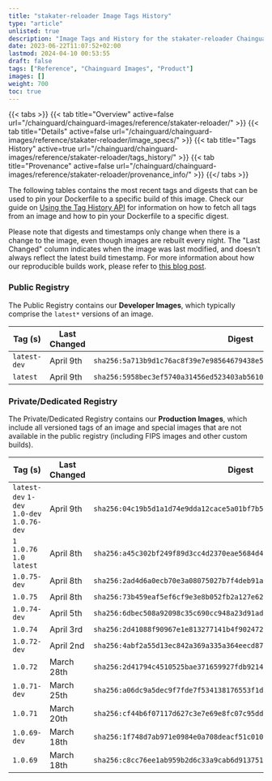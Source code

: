 ```yaml
---
title: "stakater-reloader Image Tags History"
type: "article"
unlisted: true
description: "Image Tags and History for the stakater-reloader Chainguard Image"
date: 2023-06-22T11:07:52+02:00
lastmod: 2024-04-10 00:53:55
draft: false
tags: ["Reference", "Chainguard Images", "Product"]
images: []
weight: 700
toc: true
---
```


{{< tabs >}}
{{< tab title="Overview" active=false url="/chainguard/chainguard-images/reference/stakater-reloader/" >}}
{{< tab title="Details" active=false url="/chainguard/chainguard-images/reference/stakater-reloader/image_specs/" >}}
{{< tab title="Tags History" active=true url="/chainguard/chainguard-images/reference/stakater-reloader/tags_history/" >}}
{{< tab title="Provenance" active=false url="/chainguard/chainguard-images/reference/stakater-reloader/provenance_info/" >}}
{{</ tabs >}}

The following tables contains the most recent tags and digests that can be used to pin your Dockerfile to a specific build of this image. Check our guide on [Using the Tag History API](/chainguard/chainguard-images/using-the-tag-history-api/) for information on how to fetch all tags from an image and how to pin your Dockerfile to a specific digest.

Please note that digests and timestamps only change when there is a change to the image, even though images are rebuilt every night. The "Last Changed" column indicates when the image was last modified, and doesn't always reflect the latest build timestamp. For more information about how our reproducible builds work, please refer to [this blog post](https://www.chainguard.dev/unchained/reproducing-chainguards-reproducible-image-builds).

### Public Registry
The Public Registry contains our **Developer Images**, which typically comprise the `latest*` versions of an image.

| Tag (s)       | Last Changed | Digest                                                                    |
|---------------|--------------|---------------------------------------------------------------------------|
|  `latest-dev` | April 9th    | `sha256:5a713b9d1c76ac8f39e7e98564679438e5f6fbc9cd22fa654880a3963b9d2e2a` |
|  `latest`     | April 9th    | `sha256:5958bec3ef5740a31456ed523403ab5610e2da30aa548755c1a67791a08117c7` |


### Private/Dedicated Registry
The Private/Dedicated Registry contains our **Production Images**, which include all versioned tags of an image and special images that are not available in the public registry (including FIPS images and other custom builds).

| Tag (s)                                      | Last Changed | Digest                                                                    |
|----------------------------------------------|--------------|---------------------------------------------------------------------------|
|  `latest-dev` `1-dev` `1.0-dev` `1.0.76-dev` | April 9th    | `sha256:04c19b5d1a1d74e9dda12cace5a01bf7b56a75f72af7321c18d46b4f13a1146d` |
|  `1` `1.0.76` `1.0` `latest`                 | April 8th    | `sha256:a45c302bf249f89d3cc4d2370eae5684d49c95e26564a625b8b6bcfb652e056b` |
|  `1.0.75-dev`                                | April 8th    | `sha256:2ad4d6a0ecb70e3a08075027b7f4deb91a5a43337b2400677ab862fc1c6f469c` |
|  `1.0.75`                                    | April 8th    | `sha256:73b459eaf5ef6cf9e3e8b052fb2a127e624503a07d924cb001b2a53145ef6da5` |
|  `1.0.74-dev`                                | April 5th    | `sha256:6dbec508a92098c35c690cc948a23d91ad48e214eb23ff7f26f62fe7ba95ce79` |
|  `1.0.74`                                    | April 3rd    | `sha256:2d41088f90967e1e813277141b4f902472add2600a6b51190688c6446dadf626` |
|  `1.0.72-dev`                                | April 2nd    | `sha256:4abf2a55d13ec842a369a335a364eecd87d97216015278744933d34d7edc22ef` |
|  `1.0.72`                                    | March 28th   | `sha256:2d41794c4510525bae371659927fdb92144985eff58babd608eda481c1204cea` |
|  `1.0.71-dev`                                | March 25th   | `sha256:a06dc9a5dec9f7fde7f534138176553f1d48c001ca9e5c400d8f642dbace8673` |
|  `1.0.71`                                    | March 20th   | `sha256:cf44b6f07117d627c3e7e69e8fc07c95dd1a8b4112c556e61012db8851b0cbf8` |
|  `1.0.69-dev`                                | March 18th   | `sha256:1f748d7ab971e0984e0a708deacf51c01059f78a745578032aad2e1896890a38` |
|  `1.0.69`                                    | March 18th   | `sha256:c8cc76ee1ab959b2d6c33a9cab6d913751407952c030f62b929583b016d799a1` |

